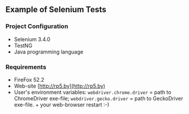 ## Example of Selenium Tests

### Project Configuration
- Selenium 3.4.0
- TestNG
- Java programming language 

### Requirements
* FireFox 52.2
* Web-site [http://rp5.by](http://rp5.by)  
* User's environment variables: 
<code>webdriver.chrome.driver</code> = path to ChromeDriver exe-file;
<code>webdriver.gecko.driver</code> = path to GeckoDriver exe-file. + your web-browser restart :-)



